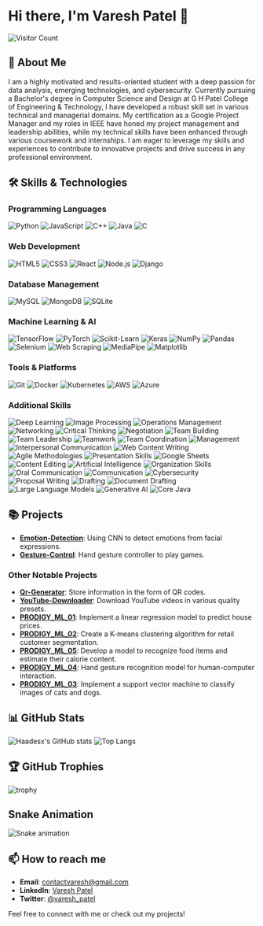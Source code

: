 # Hi there, I'm Varesh Patel 👋

![Visitor Count](https://komarev.com/ghpvc/?username=Haadesx&color=blueviolet)

## 🚀 About Me

I am a highly motivated and results-oriented student with a deep passion for data analysis, emerging technologies, and cybersecurity. Currently pursuing a Bachelor's degree in Computer Science and Design at G H Patel College of Engineering & Technology, I have developed a robust skill set in various technical and managerial domains. My certification as a Google Project Manager and my roles in IEEE have honed my project management and leadership abilities, while my technical skills have been enhanced through various coursework and internships. I am eager to leverage my skills and experiences to contribute to innovative projects and drive success in any professional environment.

## 🛠️ Skills & Technologies

### Programming Languages
![Python](https://img.shields.io/badge/Python-3776AB?style=for-the-badge&logo=python&logoColor=white)
![JavaScript](https://img.shields.io/badge/JavaScript-F7DF1E?style=for-the-badge&logo=javascript&logoColor=black)
![C++](https://img.shields.io/badge/C++-00599C?style=for-the-badge&logo=cplusplus&logoColor=white)
![Java](https://img.shields.io/badge/Java-007396?style=for-the-badge&logo=java&logoColor=white)
![C](https://img.shields.io/badge/C-A8B9CC?style=for-the-badge&logo=c&logoColor=white)

### Web Development
![HTML5](https://img.shields.io/badge/HTML5-E34F26?style=for-the-badge&logo=html5&logoColor=white)
![CSS3](https://img.shields.io/badge/CSS3-1572B6?style=for-the-badge&logo=css3&logoColor=white)
![React](https://img.shields.io/badge/React-20232A?style=for-the-badge&logo=react&logoColor=61DAFB)
![Node.js](https://img.shields.io/badge/Node.js-339933?style=for-the-badge&logo=nodedotjs&logoColor=white)
![Django](https://img.shields.io/badge/Django-092E20?style=for-the-badge&logo=django&logoColor=white)

### Database Management
![MySQL](https://img.shields.io/badge/MySQL-4479A1?style=for-the-badge&logo=mysql&logoColor=white)
![MongoDB](https://img.shields.io/badge/MongoDB-4EA94B?style=for-the-badge&logo=mongodb&logoColor=white)
![SQLite](https://img.shields.io/badge/SQLite-003B57?style=for-the-badge&logo=sqlite&logoColor=white)

### Machine Learning & AI
![TensorFlow](https://img.shields.io/badge/TensorFlow-FF6F00?style=for-the-badge&logo=tensorflow&logoColor=white)
![PyTorch](https://img.shields.io/badge/PyTorch-EE4C2C?style=for-the-badge&logo=pytorch&logoColor=white)
![Scikit-Learn](https://img.shields.io/badge/Scikit--Learn-F7931E?style=for-the-badge&logo=scikit-learn&logoColor=white)
![Keras](https://img.shields.io/badge/Keras-D00000?style=for-the-badge&logo=keras&logoColor=white)
![NumPy](https://img.shields.io/badge/NumPy-013243?style=for-the-badge&logo=numpy&logoColor=white)
![Pandas](https://img.shields.io/badge/Pandas-150458?style=for-the-badge&logo=pandas&logoColor=white)
![Selenium](https://img.shields.io/badge/Selenium-43B02A?style=for-the-badge&logo=selenium&logoColor=white)
![Web Scraping](https://img.shields.io/badge/Web%20Scraping-3776AB?style=for-the-badge&logo=webscraping&logoColor=white)
![MediaPipe](https://img.shields.io/badge/MediaPipe-ff6600?style=for-the-badge&logo=mediapipe&logoColor=white)
![Matplotlib](https://img.shields.io/badge/Matplotlib-3776AB?style=for-the-badge&logo=matplotlib&logoColor=white)

### Tools & Platforms
![Git](https://img.shields.io/badge/Git-F05032?style=for-the-badge&logo=git&logoColor=white)
![Docker](https://img.shields.io/badge/Docker-2496ED?style=for-the-badge&logo=docker&logoColor=white)
![Kubernetes](https://img.shields.io/badge/Kubernetes-326CE5?style=for-the-badge&logo=kubernetes&logoColor=white)
![AWS](https://img.shields.io/badge/AWS-232F3E?style=for-the-badge&logo=amazonaws&logoColor=white)
![Azure](https://img.shields.io/badge/Azure-0078D4?style=for-the-badge&logo=microsoftazure&logoColor=white)

### Additional Skills
![Deep Learning](https://img.shields.io/badge/Deep%20Learning-3776AB?style=for-the-badge&logo=deeplearning&logoColor=white)
![Image Processing](https://img.shields.io/badge/Image%20Processing-3776AB?style=for-the-badge&logo=imageprocessing&logoColor=white)
![Operations Management](https://img.shields.io/badge/Operations%20Management-3776AB?style=for-the-badge&logo=operationsmanagement&logoColor=white)
![Networking](https://img.shields.io/badge/Networking-3776AB?style=for-the-badge&logo=networking&logoColor=white)
![Critical Thinking](https://img.shields.io/badge/Critical%20Thinking-3776AB?style=for-the-badge&logo=criticalthinking&logoColor=white)
![Negotiation](https://img.shields.io/badge/Negotiation-3776AB?style=for-the-badge&logo=negotiation&logoColor=white)
![Team Building](https://img.shields.io/badge/Team%20Building-3776AB?style=for-the-badge&logo=teambuilding&logoColor=white)
![Team Leadership](https://img.shields.io/badge/Team%20Leadership-3776AB?style=for-the-badge&logo=teamleadership&logoColor=white)
![Teamwork](https://img.shields.io/badge/Teamwork-3776AB?style=for-the-badge&logo=teamwork&logoColor=white)
![Team Coordination](https://img.shields.io/badge/Team%20Coordination-3776AB?style=for-the-badge&logo=teamcoordination&logoColor=white)
![Management](https://img.shields.io/badge/Management-3776AB?style=for-the-badge&logo=management&logoColor=white)
![Interpersonal Communication](https://img.shields.io/badge/Interpersonal%20Communication-3776AB?style=for-the-badge&logo=interpersonalcommunication&logoColor=white)
![Web Content Writing](https://img.shields.io/badge/Web%20Content%20Writing-3776AB?style=for-the-badge&logo=webcontentwriting&logoColor=white)
![Agile Methodologies](https://img.shields.io/badge/Agile%20Methodologies-3776AB?style=for-the-badge&logo=agilemethodologies&logoColor=white)
![Presentation Skills](https://img.shields.io/badge/Presentation%20Skills-3776AB?style=for-the-badge&logo=presentationskills&logoColor=white)
![Google Sheets](https://img.shields.io/badge/Google%20Sheets-3776AB?style=for-the-badge&logo=googlesheets&logoColor=white)
![Content Editing](https://img.shields.io/badge/Content%20Editing-3776AB?style=for-the-badge&logo=contentediting&logoColor=white)
![Artificial Intelligence](https://img.shields.io/badge/Artificial%20Intelligence-3776AB?style=for-the-badge&logo=artificialintelligence&logoColor=white)
![Organization Skills](https://img.shields.io/badge/Organization%20Skills-3776AB?style=for-the-badge&logo=organizationskills&logoColor=white)
![Oral Communication](https://img.shields.io/badge/Oral%20Communication-3776AB?style=for-the-badge&logo=oralcommunication&logoColor=white)
![Communication](https://img.shields.io/badge/Communication-3776AB?style=for-the-badge&logo=communication&logoColor=white)
![Cybersecurity](https://img.shields.io/badge/Cybersecurity-3776AB?style=for-the-badge&logo=cybersecurity&logoColor=white)
![Proposal Writing](https://img.shields.io/badge/Proposal%20Writing-3776AB?style=for-the-badge&logo=proposalwriting&logoColor=white)
![Drafting](https://img.shields.io/badge/Drafting-3776AB?style=for-the-badge&logo=drafting&logoColor=white)
![Document Drafting](https://img.shields.io/badge/Document%20Drafting-3776AB?style=for-the-badge&logo=documentdrafting&logoColor=white)
![Large Language Models](https://img.shields.io/badge/Large%20Language%20Models-3776AB?style=for-the-badge&logo=largelanguagemodels&logoColor=white)
![Generative AI](https://img.shields.io/badge/Generative%20AI-3776AB?style=for-the-badge&logo=generativeai&logoColor=white)
![Core Java](https://img.shields.io/badge/Core%20Java-3776AB?style=for-the-badge&logo=corejava&logoColor=white)

## 📚 Projects

- **[Emotion-Detection](https://github.com/Haadesx/Emotion-Detection)**: Using CNN to detect emotions from facial expressions.
- **[Gesture-Control](https://github.com/Haadesx/Gesture-Control)**: Hand gesture controller to play games.

### Other Notable Projects

- **[Qr-Generator](https://github.com/Haadesx/Qr-Generator)**: Store information in the form of QR codes.
- **[YouTube-Downloader](https://github.com/Haadesx/YouTube-Downloader)**: Download YouTube videos in various quality presets.
- **[PRODIGY_ML_01](https://github.com/Haadesx/PRODIGY_ML_01)**: Implement a linear regression model to predict house prices.
- **[PRODIGY_ML_02](https://github.com/Haadesx/PRODIGY_ML_02)**: Create a K-means clustering algorithm for retail customer segmentation.
- **[PRODIGY_ML_05](https://github.com/Haadesx/PRODIGY_ML_05)**: Develop a model to recognize food items and estimate their calorie content.
- **[PRODIGY_ML_04](https://github.com/Haadesx/PRODIGY_ML_04)**: Hand gesture recognition model for human-computer interaction.
- **[PRODIGY_ML_03](https://github.com/Haadesx/PRODIGY_ML_03)**: Implement a support vector machine to classify images of cats and dogs.

## 📊 GitHub Stats

![Haadesx's GitHub stats](https://github-readme-stats.vercel.app/api?username=Haadesx&show_icons=true&theme=radical)
![Top Langs](https://github-readme-stats.vercel.app/api/top-langs/?username=Haadesx&layout=compact&theme=radical)



## 🏆 GitHub Trophies

![trophy](https://github-profile-trophy.vercel.app/?username=Haadesx&theme=onedark)


## Snake Animation
![Snake animation](https://github.com/Haadesx/Haadesx/raw/output/dist/snake.svg)


## 📫 How to reach me

- **Email**: [contactvaresh@gmail.com](mailto:contactvaresh@gmail.com)
- **LinkedIn**: [Varesh Patel](https://www.linkedin.com/in/vareshpatel)
- **Twitter**: [@varesh_patel](https://x.com/varesh_patel)

Feel free to connect with me or check out my projects!
